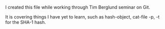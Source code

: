I created this file while working through Tim Berglund seminar on Git.

It is covering things I have yet to learn, such as hash-object, cat-file -p, -t for the SHA-1 hash.
